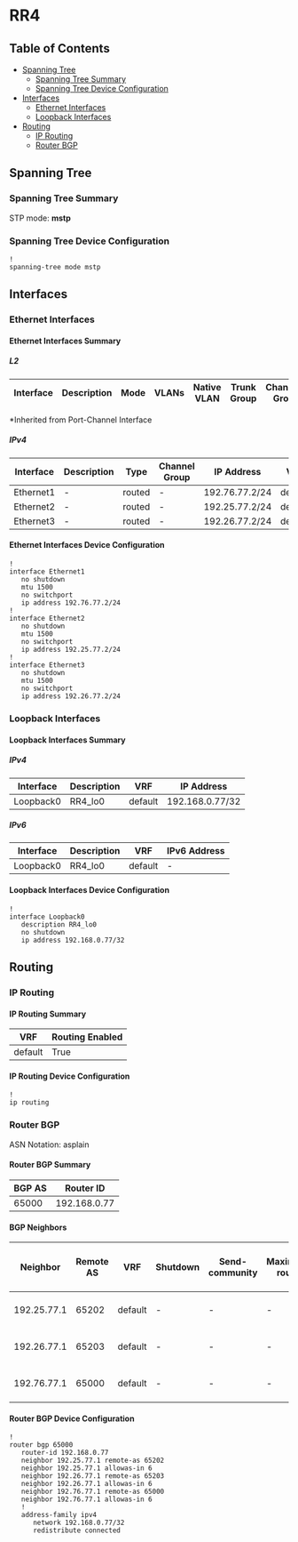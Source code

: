 # RR4

## Table of Contents

- [Spanning Tree](#spanning-tree)
  - [Spanning Tree Summary](#spanning-tree-summary)
  - [Spanning Tree Device Configuration](#spanning-tree-device-configuration)
- [Interfaces](#interfaces)
  - [Ethernet Interfaces](#ethernet-interfaces)
  - [Loopback Interfaces](#loopback-interfaces)
- [Routing](#routing)
  - [IP Routing](#ip-routing)
  - [Router BGP](#router-bgp)

## Spanning Tree

### Spanning Tree Summary

STP mode: **mstp**

### Spanning Tree Device Configuration

```eos
!
spanning-tree mode mstp
```

## Interfaces

### Ethernet Interfaces

#### Ethernet Interfaces Summary

##### L2

| Interface | Description | Mode | VLANs | Native VLAN | Trunk Group | Channel-Group |
| --------- | ----------- | ---- | ----- | ----------- | ----------- | ------------- |

*Inherited from Port-Channel Interface

##### IPv4

| Interface | Description | Type | Channel Group | IP Address | VRF |  MTU | Shutdown | ACL In | ACL Out |
| --------- | ----------- | -----| ------------- | ---------- | ----| ---- | -------- | ------ | ------- |
| Ethernet1 | - | routed | - | 192.76.77.2/24 | default | 1500 | False | - | - |
| Ethernet2 | - | routed | - | 192.25.77.2/24 | default | 1500 | False | - | - |
| Ethernet3 | - | routed | - | 192.26.77.2/24 | default | 1500 | False | - | - |

#### Ethernet Interfaces Device Configuration

```eos
!
interface Ethernet1
   no shutdown
   mtu 1500
   no switchport
   ip address 192.76.77.2/24
!
interface Ethernet2
   no shutdown
   mtu 1500
   no switchport
   ip address 192.25.77.2/24
!
interface Ethernet3
   no shutdown
   mtu 1500
   no switchport
   ip address 192.26.77.2/24
```

### Loopback Interfaces

#### Loopback Interfaces Summary

##### IPv4

| Interface | Description | VRF | IP Address |
| --------- | ----------- | --- | ---------- |
| Loopback0 | RR4_lo0 | default | 192.168.0.77/32 |

##### IPv6

| Interface | Description | VRF | IPv6 Address |
| --------- | ----------- | --- | ------------ |
| Loopback0 | RR4_lo0 | default | - |

#### Loopback Interfaces Device Configuration

```eos
!
interface Loopback0
   description RR4_lo0
   no shutdown
   ip address 192.168.0.77/32
```

## Routing

### IP Routing

#### IP Routing Summary

| VRF | Routing Enabled |
| --- | --------------- |
| default | True |

#### IP Routing Device Configuration

```eos
!
ip routing
```

### Router BGP

ASN Notation: asplain

#### Router BGP Summary

| BGP AS | Router ID |
| ------ | --------- |
| 65000 | 192.168.0.77 |

#### BGP Neighbors

| Neighbor | Remote AS | VRF | Shutdown | Send-community | Maximum-routes | Allowas-in | BFD | RIB Pre-Policy Retain | Route-Reflector Client | Passive | TTL Max Hops |
| -------- | --------- | --- | -------- | -------------- | -------------- | ---------- | --- | --------------------- | ---------------------- | ------- | ------------ |
| 192.25.77.1 | 65202 | default | - | - | - | Allowed, allowed 6 times | - | - | - | - | - |
| 192.26.77.1 | 65203 | default | - | - | - | Allowed, allowed 6 times | - | - | - | - | - |
| 192.76.77.1 | 65000 | default | - | - | - | Allowed, allowed 6 times | - | - | - | - | - |

#### Router BGP Device Configuration

```eos
!
router bgp 65000
   router-id 192.168.0.77
   neighbor 192.25.77.1 remote-as 65202
   neighbor 192.25.77.1 allowas-in 6
   neighbor 192.26.77.1 remote-as 65203
   neighbor 192.26.77.1 allowas-in 6
   neighbor 192.76.77.1 remote-as 65000
   neighbor 192.76.77.1 allowas-in 6
   !
   address-family ipv4
      network 192.168.0.77/32
      redistribute connected
```
